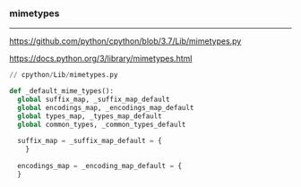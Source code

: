 ### mimetypes
---
https://github.com/python/cpython/blob/3.7/Lib/mimetypes.py

https://docs.python.org/3/library/mimetypes.html

```py
// cpython/Lib/mimetypes.py

def _default_mime_types():
  global suffix_map, _suffix_map_default
  global encodings_map, _encodings_map_default
  global types_map, _types_map_default
  global common_types, _common_types_default
  
  suffix_map = _suffix_map_default = {
    }
    
  encodings_map = _encoding_map_default = {
  }

```

```
```

```
```
